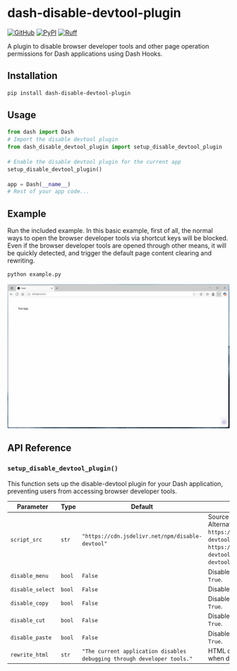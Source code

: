 # dash-disable-devtool-plugin

[![GitHub](https://shields.io/badge/license-MIT-informational)](https://github.com/CNFeffery/dash-disable-devtool-plugin/blob/main/LICENSE)
[![PyPI](https://img.shields.io/pypi/v/dash-disable-devtool-plugin.svg?color=dark-green)](https://pypi.org/project/dash-disable-devtool-plugin/)
[![Ruff](https://img.shields.io/endpoint?url=https://raw.githubusercontent.com/astral-sh/ruff/main/assets/badge/v2.json)](https://github.com/astral-sh/ruff)

A plugin to disable browser developer tools and other page operation permissions for Dash applications using Dash Hooks.

## Installation

```bash
pip install dash-disable-devtool-plugin
```

## Usage

```python
from dash import Dash
# Import the disable devtool plugin
from dash_disable_devtool_plugin import setup_disable_devtool_plugin

# Enable the disable devtool plugin for the current app
setup_disable_devtool_plugin()

app = Dash(__name__)
# Rest of your app code...
```

## Example

Run the included example. In this basic example, first of all, the normal ways to open the browser developer tools via shortcut keys will be blocked. Even if the browser developer tools are opened through other means, it will be quickly detected, and trigger the default page content clearing and rewriting.

```bash
python example.py
```

<center><img src="./images/demo.gif" /></center>

## API Reference

### `setup_disable_devtool_plugin()`

This function sets up the disable-devtool plugin for your Dash application, preventing users from accessing browser developer tools.

| Parameter        | Type   | Default                                                                 | Description                                                                                                                                                                                                  |
| ---------------- | ------ | ----------------------------------------------------------------------- | ------------------------------------------------------------------------------------------------------------------------------------------------------------------------------------------------------------ |
| `script_src`     | `str`  | `"https://cdn.jsdelivr.net/npm/disable-devtool"`                        | Source URL of the disable-devtool script. Alternative CDNs: `https://unpkg.com/disable-devtool/disable-devtool.min.js`, `https://registry.npmmirror.com/disable-devtool/latest/files/disable-devtool.min.js` |
| `disable_menu`   | `bool` | `False`                                                                 | Disables right-click context menu when `True`.                                                                                                                                                               |
| `disable_select` | `bool` | `False`                                                                 | Disables text selection when `True`.                                                                                                                                                                         |
| `disable_copy`   | `bool` | `False`                                                                 | Disables copy operations (Ctrl+C) when `True`.                                                                                                                                                               |
| `disable_cut`    | `bool` | `False`                                                                 | Disables cut operations (Ctrl+X) when `True`.                                                                                                                                                                |
| `disable_paste`  | `bool` | `False`                                                                 | Disables paste operations (Ctrl+V) when `True`.                                                                                                                                                              |
| `rewrite_html`   | `str`  | `"The current application disables debugging through developer tools."` | HTML content replacing the entire page when developer tools are detected.                                                                                                                                    |
